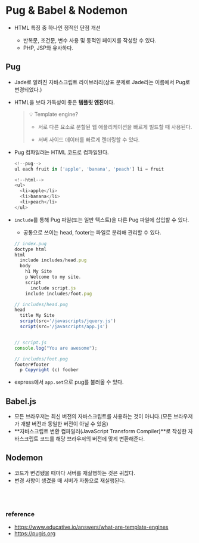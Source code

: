 # Pug & Babel & Nodemon

- HTML 특징 중 하나인 정적인 단점 개선

  - 반복문, 조건문, 변수 사용 및 동적인 페이지를 작성할 수 있다.
  - PHP, JSP와 유사하다.

## Pug

- Jade로 알려진 자바스크립트 라이브러리(상표 문제로 Jade라는 이름에서 Pug로 변경되었다.)
- HTML을 보다 가독성이 좋은 **템플릿 엔진**이다.

  > 💡 Template engine?
  >
  > - 서로 다른 요소로 분할된 웹 애플리케이션을 빠르게 빌드할 때 사용된다.
  >
  > - 서버 사이드 데이터를 빠르게 렌더링할 수 있다.

- Pug 컴파일러는 HTML 코드로 컴파일된다.

  ```javascript
  <!--pug-->
  ul each fruit in ['apple', 'banana', 'peach'] li = fruit

  <!--html-->
  <ul>
    <li>apple</li>
    <li>banana</li>
    <li>peach</li>
  </ul>
  ```

- `include`를 통해 Pug 파일(또는 일반 텍스트)을 다른 Pug 파일에 삽입할 수 있다.

  - 공통으로 쓰이는 head, footer는 파일로 분리해 관리할 수 있다.

  ```javascript
  // index.pug
  doctype html
  html
    include includes/head.pug
    body
      h1 My Site
      p Welcome to my site.
      script
        include script.js
      include includes/foot.pug

  // includes/head.pug
  head
    title My Site
    script(src='/javascripts/jquery.js')
    script(src='/javascripts/app.js')


  // script.js
  console.log("You are awesome");

  // includes/foot.pug
  footer#footer
    p Copyright (c) foober
  ```

- express에서 `app.set`으로 pug를 불러올 수 있다.

## Babel.js

- 모든 브라우저는 최신 버전의 자바스크립트를 사용하는 것이 아니다.(모든 브라우저가 개발 버전과 동일한 버전이 아닐 수 있음)
- **자바스크립트 변환 컴파일러(JavaScript Transform Compiler)**로 작성한 자바스크립트 코드를 해당 브라우저의 버전에 맞게 변환해준다.

## Nodemon

- 코드가 변경됐을 때마다 서버를 재실행하는 것은 귀찮다.
- 변경 사항이 생겼을 때 서버가 자동으로 재실행된다.

<br>
</br>

### reference

- https://www.educative.io/answers/what-are-template-engines
- https://pugjs.org
